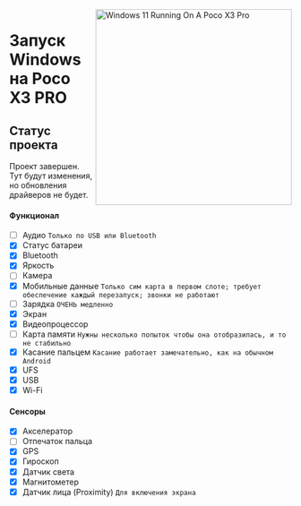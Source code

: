 <img align="right" src="https://github.com/woa-vayu/src_vayu_windows/blob/main/2Poco X3 Pro Windows.png" width="350" alt="Windows 11 Running On A Poco X3 Pro">


# Запуск Windows на Poco X3 PRO

## Статус проекта

Проект завершен. Тут будут изменения, но обновления драйверов не будет.

#### Функционал

- [ ] Аудио ```Только по USB или Bluetooth```
- [X] Статус батареи
- [x] Bluetooth
- [x] Яркость
- [ ] Камера
- [x] Мобильные данные ```Только сим карта в первом слоте; требует обеспечение каждый перезапуск; звонки не работают```
- [ ] Зарядка ```ОЧЕНЬ медленно```
- [x] Экран
- [x] Видеопроцессор
- [ ] Карта памяти ```Нужны несколько попыток чтобы она отобразилась, и то не стабильно```
- [x] Касание пальцем ```Касание работает замечательно, как на обычном Android```
- [x] UFS
- [x] USB
- [x] Wi-Fi

#### Сенсоры
- [x] Акселератор
- [ ] Отпечаток пальца
- [x] GPS
- [x] Гироскоп
- [x] Датчик света
- [x] Магнитометер
- [x] Датчик лица (Proximity) ```Для включения экрана```
